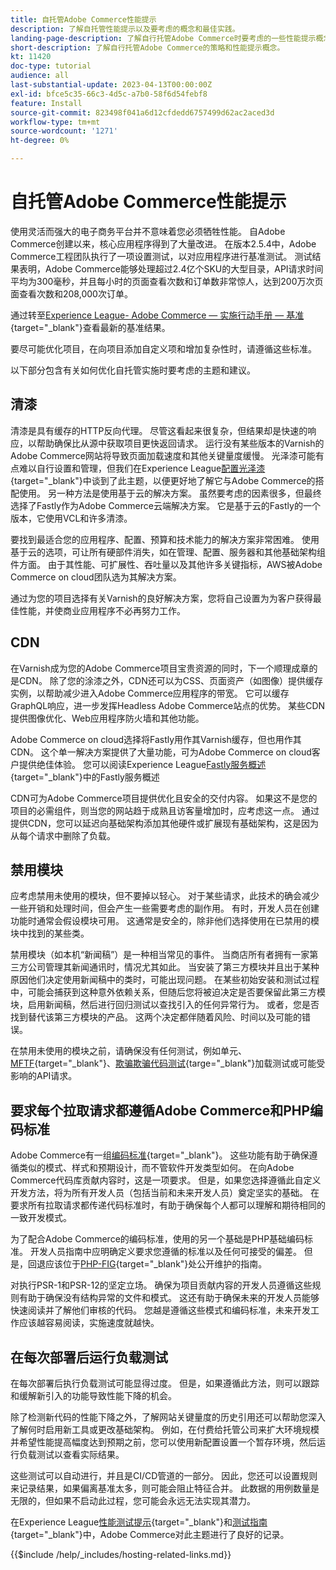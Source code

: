 ```yaml
---
title: 自托管Adobe Commerce性能提示
description: 了解自托管性能提示以及要考虑的概念和最佳实践。
landing-page-description: 了解自行托管Adobe Commerce时要考虑的一些性能提示概念和事项。
short-description: 了解自行托管Adobe Commerce的策略和性能提示概念。
kt: 11420
doc-type: tutorial
audience: all
last-substantial-update: 2023-04-13T00:00:00Z
exl-id: bfce5c35-66c3-4d5c-a7b0-58f6d54febf8
feature: Install
source-git-commit: 823498f041a6d12cfdedd6757499d62ac2aced3d
workflow-type: tm+mt
source-wordcount: '1271'
ht-degree: 0%

---
```


# 自托管Adobe Commerce性能提示

使用灵活而强大的电子商务平台并不意味着您必须牺牲性能。 自Adobe Commerce创建以来，核心应用程序得到了大量改进。 在版本2.5.4中，Adobe Commerce工程团队执行了一项设置测试，以对应用程序进行基准测试。 测试结果表明，Adobe Commerce能够处理超过2.4亿个SKU的大型目录，API请求时间平均为300毫秒，并且每小时的页面查看次数和订单数非常惊人，达到200万次页面查看次数和208,000次订单。

通过转至[Experience League- Adobe Commerce — 实施行动手册 — 基准](https://experienceleague.adobe.com/docs/commerce-operations/implementation-playbook/infrastructure/performance/benchmarks.html){target="_blank"}查看最新的基准结果。

要尽可能优化项目，在向项目添加自定义项和增加复杂性时，请遵循这些标准。

以下部分包含有关如何优化自托管实施时要考虑的主题和建议。

## 清漆

清漆是具有缓存的HTTP反向代理。 尽管这看起来很复杂，但结果却是快速的响应，以帮助确保比从源中获取项目更快返回请求。 运行没有某些版本的Varnish的Adobe Commerce网站将导致页面加载速度和其他关键量度缓慢。 光泽漆可能有点难以自行设置和管理，但我们在Experience League[配置光泽漆](https://experienceleague.adobe.com/docs/commerce-operations/configuration-guide/cache/varnish/config-varnish.html){target="_blank"}中谈到了此主题，以便更好地了解它与Adobe Commerce的搭配使用。 另一种方法是使用基于云的解决方案。 虽然要考虑的因素很多，但最终选择了Fastly作为Adobe Commerce云端解决方案。 它是基于云的Fastly的一个版本，它使用VCL和许多清漆。

要找到最适合您的应用程序、配置、预算和技术能力的解决方案非常困难。 使用基于云的选项，可让所有硬部件消失，如在管理、配置、服务器和其他基础架构组件方面。 由于其性能、可扩展性、吞吐量以及其他许多关键指标，AWS被Adobe Commerce on cloud团队选为其解决方案。

通过为您的项目选择有关Varnish的良好解决方案，您将自己设置为为客户获得最佳性能，并使商业应用程序不必再努力工作。

## CDN

在Varnish成为您的Adobe Commerce项目宝贵资源的同时，下一个顺理成章的是CDN。 除了您的涂漆之外，CDN还可以为CSS、页面资产（如图像）提供缓存实例，以帮助减少进入Adobe Commerce应用程序的带宽。 它可以缓存GraphQL响应，进一步发挥Headless Adobe Commerce站点的优势。 某些CDN提供图像优化、Web应用程序防火墙和其他功能。

Adobe Commerce on cloud选择将Fastly用作其Varnish缓存，但也用作其CDN。 这个单一解决方案提供了大量功能，可为Adobe Commerce on cloud客户提供绝佳体验。 您可以阅读Experience League[Fastly服务概述](https://experienceleague.adobe.com/docs/commerce-cloud-service/user-guide/cdn/fastly.html){target="_blank"}中的Fastly服务概述

CDN可为Adobe Commerce项目提供优化且安全的交付内容。 如果这不是您的项目的必需组件，则当您的网站趋于成熟且访客量增加时，应考虑这一点。 通过提供CDN，您可以延迟向基础架构添加其他硬件或扩展现有基础架构，这是因为从每个请求中删除了负载。

## 禁用模块

应考虑禁用未使用的模块，但不要掉以轻心。 对于某些请求，此技术的确会减少一些开销和处理时间，但会产生一些需要考虑的副作用。 有时，开发人员在创建功能时通常会假设模块可用。 这通常是安全的，除非他们选择使用在已禁用的模块中找到的某些类。

禁用模块（如本机“新闻稿”）是一种相当常见的事件。 当商店所有者拥有一家第三方公司管理其新闻通讯时，情况尤其如此。 当安装了第三方模块并且出于某种原因他们决定使用新闻稿中的类时，可能出现问题。 在某些初始安装和测试过程中，可能会捕获到这种意外依赖关系，但随后您将被迫决定是否要保留此第三方模块，启用新闻稿，然后进行回归测试以查找引入的任何异常行为。 或者，您是否找到替代该第三方模块的产品。 这两个决定都伴随着风险、时间以及可能的错误。

在禁用未使用的模块之前，请确保没有任何测试，例如单元、[MFTF](https://developer.adobe.com/commerce/cloud-tools/docker/test/application-testing/){target="_blank"}、[欺骗欺骗代码测试](https://developer.adobe.com/commerce/cloud-tools/docker/test/code-testing/){targe=&quot;_blank&quot;}加载测试或可能受影响的API请求。

## 要求每个拉取请求都遵循Adobe Commerce和PHP编码标准

Adobe Commerce有一组[编码标准](https://developer.adobe.com/commerce/php/coding-standards/){target="_blank"}。 这些功能有助于确保遵循类似的模式、样式和预期设计，而不管软件开发类型如何。 在向Adobe Commerce代码库贡献内容时，这是一项要求。 但是，如果您选择遵循此自定义开发方法，将为所有开发人员（包括当前和未来开发人员）奠定坚实的基础。 在要求所有拉取请求都传递代码标准时，有助于确保每个人都可以理解和期待相同的一致开发模式。

为了配合Adobe Commerce的编码标准，使用的另一个基础是PHP基础编码标准。 开发人员指南中应明确定义要求您遵循的标准以及任何可接受的偏差。 但是，回退应该位于[PHP-FIG](https://www.php-fig.org){target="_blank"}处公开维护的指南。

对执行PSR-1和PSR-12的坚定立场。 确保为项目贡献内容的开发人员遵循这些规则有助于确保没有结构异常的文件和模式。 这还有助于确保未来的开发人员能够快速阅读并了解他们审核的代码。 您越是遵循这些模式和编码标准，未来开发工作应该越容易阅读，实施速度就越快。

## 在每次部署后运行负载测试

在每次部署后执行负载测试可能显得过度。 但是，如果遵循此方法，则可以跟踪和缓解新引入的功能导致性能下降的机会。

除了检测新代码的性能下降之外，了解网站关键量度的历史引用还可以帮助您深入了解何时启用新工具或更改基础架构。 例如，在付费给托管公司来扩大环境规模并希望性能提高幅度达到预期之前，您可以使用新配置设置一个暂存环境，然后运行负载测试以查看实际结果。

这些测试可以自动进行，并且是CI/CD管道的一部分。 因此，您还可以设置规则来记录结果，如果偏离基准太多，则可能会阻止特征合并。 此数据的用例数量是无限的，但如果不启动此过程，您可能会永远无法实现其潜力。

在Experience League[性能测试提示](https://experienceleague.adobe.com/docs/commerce-operations/deliver-commerce-at-scale/launch.html){target="_blank"}和[测试指南](https://experienceleague.adobe.com/docs/commerce-cloud-service/user-guide/develop/test/guidance.html){target="_blank"}中，Adobe Commerce对此主题进行了良好的记录。

{{$include /help/_includes/hosting-related-links.md}}
